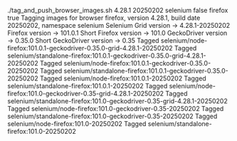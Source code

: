 ./tag_and_push_browser_images.sh 4.28.1 20250202 selenium false firefox true
Tagging images for browser firefox, version 4.28.1, build date 20250202, namespace selenium
Selenium Grid version -> 4.28.1-20250202
Firefox version -> 101.0.1
Short Firefox version -> 101.0
GeckoDriver version -> 0.35.0
Short GeckoDriver version -> 0.35
Tagged selenium/node-firefox:101.0.1-geckodriver-0.35.0-grid-4.28.1-20250202
Tagged selenium/standalone-firefox:101.0.1-geckodriver-0.35.0-grid-4.28.1-20250202
Tagged selenium/node-firefox:101.0.1-geckodriver-0.35.0-20250202
Tagged selenium/standalone-firefox:101.0.1-geckodriver-0.35.0-20250202
Tagged selenium/node-firefox:101.0.1-20250202
Tagged selenium/standalone-firefox:101.0.1-20250202
Tagged selenium/node-firefox:101.0-geckodriver-0.35-grid-4.28.1-20250202
Tagged selenium/standalone-firefox:101.0-geckodriver-0.35-grid-4.28.1-20250202
Tagged selenium/node-firefox:101.0-geckodriver-0.35-20250202
Tagged selenium/standalone-firefox:101.0-geckodriver-0.35-20250202
Tagged selenium/node-firefox:101.0-20250202
Tagged selenium/standalone-firefox:101.0-20250202
